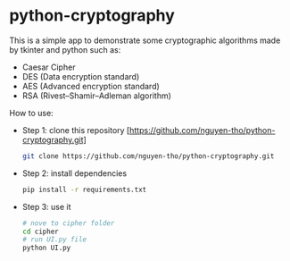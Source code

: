 # python-cryptography

This is a simple app to demonstrate some cryptographic algorithms made by tkinter and python such as:
  - Caesar Cipher
  - DES (Data encryption standard)
  - AES (Advanced encryption standard)
  - RSA (Rivest–Shamir–Adleman algorithm)

How to use:
  - Step 1: clone this repository [https://github.com/nguyen-tho/python-cryptography.git]
    ```sh
    git clone https://github.com/nguyen-tho/python-cryptography.git
    ```
  - Step 2: install dependencies
    ```sh
    pip install -r requirements.txt 
    ```
  - Step 3: use it
    ```sh
    # nove to cipher folder
    cd cipher
    # run UI.py file
    python UI.py
    ```
